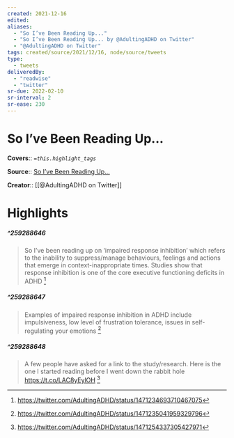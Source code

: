 ```yaml
---
created: 2021-12-16
edited: 
aliases:
  - "So I’ve Been Reading Up..."
  - "So I’ve Been Reading Up... by @AdultingADHD on Twitter"
  - "@AdultingADHD on Twitter"
tags: created/source/2021/12/16, node/source/tweets
type: 
  - tweets
deliveredBy: 
  - "readwise"
  - "twitter"
sr-due: 2022-02-10
sr-interval: 2
sr-ease: 230
---
```

# So I’ve Been Reading Up...

**Covers**:: 
*`=this.highlight_tags`*

**Source**:: [So I’ve Been Reading Up...](https://twitter.com/AdultingADHD/status/1471234693710467075)

**Creator**:: [[@AdultingADHD on Twitter]]

# Highlights
##### ^259288646
  
> So I’ve been reading up on ‘impaired response inhibition’ which refers to the inability to suppress/manage behaviours, feelings and actions that emerge in context-inappropriate times.
> Studies show that response inhibition is one of the core executive functioning deficits in ADHD 
  [^259288646]

[^259288646]: https://twitter.com/AdultingADHD/status/1471234693710467075

##### ^259288647
  
> Examples of impaired response inhibition in ADHD include impulsiveness, low level of frustration tolerance, issues in self-regulating your emotions 
  [^259288647]

[^259288647]: https://twitter.com/AdultingADHD/status/1471235041959329796

##### ^259288648
  
> A few people have asked for a link to the study/research. Here is the one I started reading before I went down the rabbit hole https://t.co/LAC8yEylOH 
  [^259288648]

[^259288648]: https://twitter.com/AdultingADHD/status/1471254337305427971

